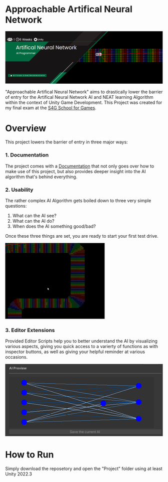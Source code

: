 # Approachable Artifical Neural Network
<p align="center">
    <img src="readme/ANN_Banner_.png" alt="ANN Banner"><br>
</p>

"Approachable Artifical Neural Network" aims to drastically lower the barrier of entry for the Artifical Neural Network AI and NEAT learning Algorithm within the context of Unity Game Development.
This Project was created for my final exam at the [S4G School for Games](https://www.school4games.net/).

# Overview
This project lowers the barrier of entry in three major ways:

 ### 1. Documentation
The project comes with a [Documentation](https://github.com/BasKrueger/Approachable-Artifical-Neural-Network/blob/main/Documentation.pdf) that not only goes over how to make use of this project, but also provides deeper insight into the AI algorithm that's behind everything.

 ### 2. Usability
The rather complex AI Algorithm gets boiled down to three very simple questions:
1. What can the AI see?
2. What can the AI do?
3. When does the AI something good/bad?

Once these three things are set, you are ready to start your first test drive.
 <p align="left">
    <img src="readme/trained.gif" alt="trained Car"><br>
</p>

 ### 3. Editor Extensions
Provided Editor Scripts help you to better understand the AI by visualizing various aspects, 
giving you quick access to a varierty of functions as with inspector buttons, as well as giving your helpful reminder at various occasions.
 <p align="left">
    <img src="readme/Visualization.PNG" alt="Editor Visualization"><br>
</p>

# How to Run
Simply download the reposetory and open the "Project" folder using at least Unity 2022.3
